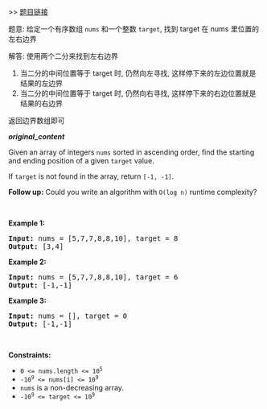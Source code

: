 \>\> [题目链接](https://leetcode.com/explore/featured/card/april-leetcoding-challenge-2021/597/week-5-april-29th-april-30th/3725/)

题意: 给定一个有序数组 `nums` 和一个整数 `target`, 找到 target 在 nums 里位置的左右边界

解答: 使用两个二分来找到左右边界

1. 当二分的中间位置等于 target 时, 仍然向左寻找, 这样停下来的左边位置就是结果的左边界
2. 当二分的中间位置等于 target 时, 仍然向右寻找, 这样停下来的右边位置就是结果的右边界

返回边界数组即可

***original_content***

<p>Given an array of integers <code>nums</code> sorted in ascending order, find the starting and ending position of a given <code>target</code> value.</p>

<p>If <code>target</code> is not found in the array, return <code>[-1, -1]</code>.</p>

<p><strong>Follow up:</strong>&nbsp;Could you write an algorithm with&nbsp;<code>O(log n)</code> runtime complexity?</p>

<p>&nbsp;</p>
<p><strong>Example 1:</strong></p>
<pre><strong>Input:</strong> nums = [5,7,7,8,8,10], target = 8
<strong>Output:</strong> [3,4]
</pre><p><strong>Example 2:</strong></p>
<pre><strong>Input:</strong> nums = [5,7,7,8,8,10], target = 6
<strong>Output:</strong> [-1,-1]
</pre><p><strong>Example 3:</strong></p>
<pre><strong>Input:</strong> nums = [], target = 0
<strong>Output:</strong> [-1,-1]
</pre>
<p>&nbsp;</p>
<p><strong>Constraints:</strong></p>

<ul>
	<li><code>0 &lt;= nums.length &lt;= 10<sup>5</sup></code></li>
	<li><code>-10<sup>9</sup>&nbsp;&lt;= nums[i]&nbsp;&lt;= 10<sup>9</sup></code></li>
	<li><code>nums</code> is a non-decreasing array.</li>
	<li><code>-10<sup>9</sup>&nbsp;&lt;= target&nbsp;&lt;= 10<sup>9</sup></code></li>
</ul>

